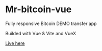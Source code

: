 # Mr-bitcoin-vue

Fully responsive Bitcoin DEMO transfer app

Builded with Vue & Vite and VueX

[Live here](https://nivb000.github.io/mr-bitcoin-vue/)
